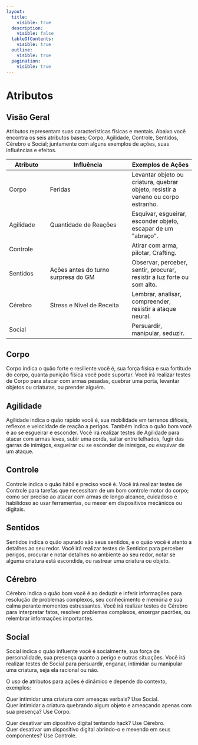 ```yaml
---
layout:
  title:
    visible: true
  description:
    visible: false
  tableOfContents:
    visible: true
  outline:
    visible: true
  pagination:
    visible: true
---
```


# Atributos

## Visão Geral

Atributos representam suas características físicas e mentais. Abaixo você encontra os seis atributos bases; Corpo, Agilidade, Controle, Sentidos, Cérebro e Social; juntamente com alguns exemplos de ações, suas influências e efeitos.

<table><thead><tr><th width="95">Atributo</th><th width="206">Influência</th><th>Exemplos de Ações</th></tr></thead><tbody><tr><td>Corpo</td><td>Feridas</td><td>Levantar objeto ou criatura, quebrar objeto, resistir a veneno ou corpo estranho.</td></tr><tr><td>Agilidade</td><td>Quantidade de Reações</td><td>Esquivar, esgueirar, esconder objeto, escapar de um "abraço".</td></tr><tr><td>Controle</td><td></td><td>Atirar com arma, pilotar, Crafting.</td></tr><tr><td>Sentidos</td><td>Ações antes do turno surpresa do GM</td><td>Observar, perceber, sentir, procurar, resistir a luz forte ou som alto.</td></tr><tr><td>Cérebro</td><td>Stress e Nível de Receita</td><td>Lembrar, analisar, compreender, resistir a ataque neural.</td></tr><tr><td>Social</td><td></td><td>Persuardir, manipular, seduzir.</td></tr></tbody></table>

## Corpo

Corpo indica o quão forte e resiliente você é, sua força física e sua fortitude do corpo, quanta punição física você pode suportar. Você irá realizar testes de Corpo para atacar com armas pesadas, quebrar uma porta, levantar objetos ou criaturas, ou prender alguém.

## Agilidade

Agilidade indica o quão rápido você é, sua mobilidade em terrenos difíceis, reflexos e velocidade de reação a perigos. Também indica o quão bom você é ao se esgueirar e esconder. Você irá realizar testes de Agilidade para atacar com armas leves, subir uma corda, saltar entre telhados, fugir das garras de inimigos, esgueirar ou se esconder de inimigos, ou esquivar de um ataque.

## Controle

Controle indica o quão hábil e preciso você é. Você irá realizar testes de Controle para tarefas que necessitam de um bom controle motor do corpo; como ser preciso ao atacar com armas de longo alcance, cuidadoso e habilidoso ao usar ferramentas, ou mexer em dispositivos mecânicos ou digitais.

## Sentidos

Sentidos indica o quão apurado são seus sentidos, e o quão você é atento a detalhes ao seu redor. Você irá realizar testes de Sentidos para perceber perigos, procurar e notar detalhes no ambiente ao seu redor, notar se alguma criatura está escondida, ou rastrear uma criatura ou objeto.

## Cérebro

Cérebro indica o quão bom você é ao deduzir e inferir informações para resolução de problemas complexos, seu conhecimento e memória e sua calma perante momentos estressantes. Você irá realizar testes de Cérebro para interpretar fatos, resolver problemas complexos, enxergar padrões, ou relembrar informações importantes.

## Social

Social indica o quão influente você é socialmente, sua força de personalidade, sua presença quanto a perigo e outras situações. Você irá realizar testes de Social para persuardir, enganar, intimidar ou manipular uma criatura, seja ela racional ou não.

O uso de atributos para ações é dinâmico e depende do contexto, exemplos:

Quer intimidar uma criatura com ameaças verbais? Use Social.\
Quer intimidar a criatura quebrando algum objeto e ameaçando apenas com sua presença? Use Corpo.

Quer desativar um dipositivo digital tentando hack? Use Cérebro.\
Quer desativar um dispositivo digital abrindo-o e mexendo em seus componentes? Use Controle.

